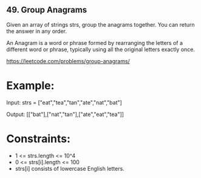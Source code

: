 ## 49. Group Anagrams

Given an array of strings strs, group the anagrams together. You can return the answer in any order.

An Anagram is a word or phrase formed by rearranging the letters of a different word or phrase, typically using all the original letters exactly once.

https://leetcode.com/problems/group-anagrams/

# Example:

Input: strs = ["eat","tea","tan","ate","nat","bat"]

Output: [["bat"],["nat","tan"],["ate","eat","tea"]]


# Constraints:

* 1 <= strs.length <= 10^4
* 0 <= strs[i].length <= 100
* strs[i] consists of lowercase English letters.